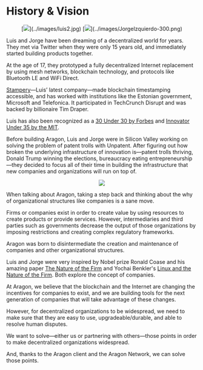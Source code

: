 # **History & Vision**
<center>
[<img src="../images/luis2.jpg">](../images/luis2.jpg)
[<img src="../images/JorgeIzquierdo-300.png">](../images/JorgeIzquierdo-300.png)
</center>

Luis and Jorge have been dreaming of a decentralized world for years. They met via Twitter when they were only 15 years old, and immediately started building products together.

At the age of 17, they prototyped a fully decentralized Internet replacement by using mesh networks, blockchain technology, and protocols like Bluetooth LE and WiFi Direct.

[Stampery](https://stampery.com)—Luis’ latest company—made blockchain timestamping accessible, and has worked with institutions like the Estonian government, Microsoft and Telefonica. It participated in TechCrunch Disrupt and was backed by billionaire Tim Draper.

Luis has also been recognized as a [30 Under 30 by Forbes](https://www.forbes.com/30-under-30-europe-2016/technology/#6662a3e4a4b3) and [Innovator Under 35 by the MIT](http://www.innovatorsunder35.com/innovator/luis-cuende).

Before building Aragon, Luis and Jorge were in Silicon Valley working on solving the problem of patent trolls with Unpatent. After figuring out how broken the underlying infrastructure of innovation is—patent trolls thriving, Donald Trump winning the elections, bureaucracy eating entrepreneurship—they decided to focus all of their time in building the infrastructure that new companies and organizations will run on top of.

<center>
<img src="../images/aragon-alpha.png">
</center>

When talking about Aragon, taking a step back and thinking about the why of organizational structures like companies is a sane move.

Firms or companies exist in order to create value by using resources to create products or provide services.
However, intermediaries and third parties such as governments decrease the output of those organizations by imposing restrictions and creating complex regulatory frameworks.

Aragon was born to disintermediate the creation and maintenance of companies and other organizational structures.

Luis and Jorge were very inspired by Nobel prize Ronald Coase and his amazing paper [The Nature of the Firm](https://en.wikipedia.org/wiki/The_Nature_of_the_Firm) and Yochai Benkler's [Linux and the Nature of the Firm](http://www.benkler.org/CoasesPenguin.html). Both explore the concept of companies.

At Aragon, we believe that the blockchain and the Internet are changing the incentives for companies to exist, and we are building tools for the next generation of companies that will take advantage of these changes.

However, for decentralized organizations to be widespread, we need to make sure that they are easy to use, upgradeable/durable, and able to resolve human disputes.

We want to solve—either us or partnering with others—those points in order to make decentralized organizations widespread.

And, thanks to the Aragon client and the Aragon Network, we can solve those points.
